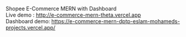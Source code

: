 Shopee E-Commerce MERN with Dashboard <br>
Live demo : http://e-commerce-mern-theta.vercel.app <br>
Dashboard demo: https://e-commerce-mern-dptp-eslam-mohameds-projects.vercel.app/ 

